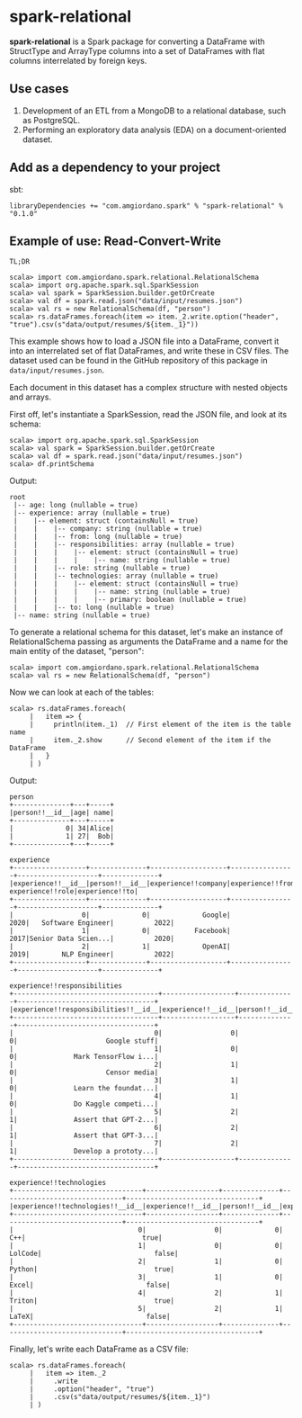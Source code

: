 # spark-relational

__spark-relational__ is a Spark package for converting a DataFrame with StructType and ArrayType columns into a set of 
DataFrames with flat columns interrelated by foreign keys.

## Use cases

1. Development of an ETL from a MongoDB to a relational database, such as PostgreSQL.
2. Performing an exploratory data analysis (EDA) on a document-oriented dataset.

## Add as a dependency to your project

sbt:

```
libraryDependencies += "com.amgiordano.spark" % "spark-relational" % "0.1.0"
```

## Example of use: Read-Convert-Write

```
TL;DR

scala> import com.amgiordano.spark.relational.RelationalSchema      
scala> import org.apache.spark.sql.SparkSession
scala> val spark = SparkSession.builder.getOrCreate
scala> val df = spark.read.json("data/input/resumes.json")
scala> val rs = new RelationalSchema(df, "person")
scala> rs.dataFrames.foreach(item => item._2.write.option("header", "true").csv(s"data/output/resumes/${item._1}"))
```

This example shows how to load a JSON file into a DataFrame, convert it into an interrelated set of flat DataFrames, 
and write these in CSV files. The dataset used can be found in the GitHub repository of this package in 
`data/input/resumes.json`.

Each document in this dataset has a complex structure with nested objects and arrays.

First off, let's instantiate a SparkSession, read the JSON file, and look at its schema:

```
scala> import org.apache.spark.sql.SparkSession
scala> val spark = SparkSession.builder.getOrCreate
scala> val df = spark.read.json("data/input/resumes.json")
scala> df.printSchema
```

Output:

```
root
 |-- age: long (nullable = true)
 |-- experience: array (nullable = true)
 |    |-- element: struct (containsNull = true)
 |    |    |-- company: string (nullable = true)
 |    |    |-- from: long (nullable = true)
 |    |    |-- responsibilities: array (nullable = true)
 |    |    |    |-- element: struct (containsNull = true)
 |    |    |    |    |-- name: string (nullable = true)
 |    |    |-- role: string (nullable = true)
 |    |    |-- technologies: array (nullable = true)
 |    |    |    |-- element: struct (containsNull = true)
 |    |    |    |    |-- name: string (nullable = true)
 |    |    |    |    |-- primary: boolean (nullable = true)
 |    |    |-- to: long (nullable = true)
 |-- name: string (nullable = true)
```

To generate a relational schema for this dataset, let's make an instance of RelationalSchema passing as arguments 
the DataFrame and a name for the main entity of the dataset, "person":

```
scala> import com.amgiordano.spark.relational.RelationalSchema      
scala> val rs = new RelationalSchema(df, "person")
```

Now we can look at each of the tables:

```
scala> rs.dataFrames.foreach(
     |   item => {
     |     println(item._1)  // First element of the item is the table name
     |     item._2.show      // Second element of the item if the DataFrame
     |   }
     | )
```

Output:

```
person
+--------------+---+-----+
|person!!__id__|age| name|
+--------------+---+-----+
|             0| 34|Alice|
|             1| 27|  Bob|
+--------------+---+-----+

experience
+------------------+--------------+-------------------+----------------+--------------------+--------------+
|experience!!__id__|person!!__id__|experience!!company|experience!!from|    experience!!role|experience!!to|
+------------------+--------------+-------------------+----------------+--------------------+--------------+
|                 0|             0|             Google|            2020|   Software Engineer|          2022|
|                 1|             0|           Facebook|            2017|Senior Data Scien...|          2020|
|                 2|             1|             OpenAI|            2019|        NLP Engineer|          2022|
+------------------+--------------+-------------------+----------------+--------------------+--------------+

experience!!responsibilities
+------------------------------------+------------------+--------------+----------------------------------+
|experience!!responsibilities!!__id__|experience!!__id__|person!!__id__|experience!!responsibilities!!name|
+------------------------------------+------------------+--------------+----------------------------------+
|                                   0|                 0|             0|                      Google stuff|
|                                   1|                 0|             0|              Mark TensorFlow i...|
|                                   2|                 1|             0|                      Censor media|
|                                   3|                 1|             0|              Learn the foundat...|
|                                   4|                 1|             0|              Do Kaggle competi...|
|                                   5|                 2|             1|              Assert that GPT-2...|
|                                   6|                 2|             1|              Assert that GPT-3...|
|                                   7|                 2|             1|              Develop a prototy...|
+------------------------------------+------------------+--------------+----------------------------------+

experience!!technologies
+--------------------------------+------------------+--------------+------------------------------+---------------------------------+
|experience!!technologies!!__id__|experience!!__id__|person!!__id__|experience!!technologies!!name|experience!!technologies!!primary|
+--------------------------------+------------------+--------------+------------------------------+---------------------------------+
|                               0|                 0|             0|                           C++|                             true|
|                               1|                 0|             0|                       LolCode|                            false|
|                               2|                 1|             0|                        Python|                             true|
|                               3|                 1|             0|                         Excel|                            false|
|                               4|                 2|             1|                        Triton|                             true|
|                               5|                 2|             1|                         LaTeX|                            false|
+--------------------------------+------------------+--------------+------------------------------+---------------------------------+
```

Finally, let's write each DataFrame as a CSV file:

```
scala> rs.dataFrames.foreach(
     |   item => item._2
     |     .write
     |     .option("header", "true")
     |     .csv(s"data/output/resumes/${item._1}")
     | )
```
